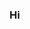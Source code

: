 ### Hi
<div align="center"></div>
<!--
**shinyelin05/shinyelin05** is a ✨ _special_ ✨ repository because its `README.md` (this file) appears on your GitHub profile.

Here are some ideas to get you started:

- 🔭 I’m currently working on ...
- 🌱 I’m currently learning ...
- 👯 I’m looking to collaborate on ...
- 🤔 I’m looking for help with ...
- 💬 Ask me about ...
- 📫 How to reach me: ...
- 😄 Pronouns: ...
- ⚡ Fun fact: ...
-->

![Anurag's GitHub stats](https://github-readme-stats.vercel.app/api?username=shinyelin05&show_icons=true&theme=tokyonight)

![Top Langs](https://github-readme-stats.vercel.app/api/top-langs/?username=shinyelin05&layout=compact&theme=tokyonight)

